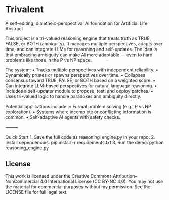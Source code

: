 # Trivalent
A self-editing, dialetheic-perspectival AI foundation for Artificial Life
Abstract

This project is a tri-valued reasoning engine that treats truth as TRUE, FALSE, or BOTH (ambiguity).
It manages multiple perspectives, adapts over time, and can integrate LLMs for reasoning and self-updates.
The idea is that embracing ambiguity can make AI more adaptable — even to hard problems like those in the P vs NP space.

The system:
	•	Tracks multiple perspectives with independent reliability.
	•	Dynamically prunes or spawns perspectives over time.
	•	Collapses consensus toward TRUE, FALSE, or BOTH based on a weighted score.
	•	Can integrate LLM-based perspectives for natural language reasoning.
	•	Includes a self-updater module to propose, test, and deploy patches.
	•	Uses tri-valued logic to handle paradoxes and ambiguity directly.

Potential applications include:
	•	Formal problem solving (e.g., P vs NP exploration).
	•	Systems where incomplete or conflicting information is common.
	•	Self-adaptive AI agents with safety checks.

⸻

Quick Start
	1.	Save the full code as reasoning_engine.py in your repo.
	2.	Install dependencies:
pip install -r requirements.txt
	3.	Run the demo:
python reasoning_engine.py

## License
This work is licensed under the Creative Commons Attribution–NonCommercial 4.0 International License (CC BY-NC 4.0).
You may not use the material for commercial purposes without my permission.
See the LICENSE file for full legal text.
